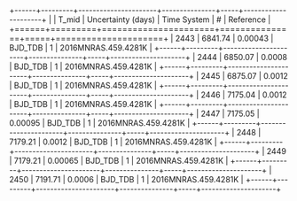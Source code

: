 +------+---------+----------------------+---------------+-----+---------------------+
|      |   T_mid |   Uncertainty (days) | Time System   |   # | Reference           |
+======+=========+======================+===============+=====+=====================+
| 2443 | 6841.74 |              0.00043 | BJD_TDB       |   1 | 2016MNRAS.459.4281K |
+------+---------+----------------------+---------------+-----+---------------------+
| 2444 | 6850.07 |              0.0008  | BJD_TDB       |   1 | 2016MNRAS.459.4281K |
+------+---------+----------------------+---------------+-----+---------------------+
| 2445 | 6875.07 |              0.0012  | BJD_TDB       |   1 | 2016MNRAS.459.4281K |
+------+---------+----------------------+---------------+-----+---------------------+
| 2446 | 7175.04 |              0.0012  | BJD_TDB       |   1 | 2016MNRAS.459.4281K |
+------+---------+----------------------+---------------+-----+---------------------+
| 2447 | 7175.05 |              0.00095 | BJD_TDB       |   1 | 2016MNRAS.459.4281K |
+------+---------+----------------------+---------------+-----+---------------------+
| 2448 | 7179.21 |              0.0012  | BJD_TDB       |   1 | 2016MNRAS.459.4281K |
+------+---------+----------------------+---------------+-----+---------------------+
| 2449 | 7179.21 |              0.00065 | BJD_TDB       |   1 | 2016MNRAS.459.4281K |
+------+---------+----------------------+---------------+-----+---------------------+
| 2450 | 7191.71 |              0.0006  | BJD_TDB       |   1 | 2016MNRAS.459.4281K |
+------+---------+----------------------+---------------+-----+---------------------+